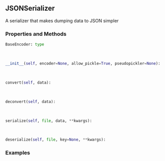 ## <a id="McUtils.Scaffolding.Serializers.JSONSerializer">JSONSerializer</a>
A serializer that makes dumping data to JSON simpler

### Properties and Methods
```python
BaseEncoder: type
```
<a id="McUtils.Scaffolding.Serializers.JSONSerializer.__init__" class="docs-object-method">&nbsp;</a>
```python
__init__(self, encoder=None, allow_pickle=True, pseudopickler=None): 
```

<a id="McUtils.Scaffolding.Serializers.JSONSerializer.convert" class="docs-object-method">&nbsp;</a>
```python
convert(self, data): 
```

<a id="McUtils.Scaffolding.Serializers.JSONSerializer.deconvert" class="docs-object-method">&nbsp;</a>
```python
deconvert(self, data): 
```

<a id="McUtils.Scaffolding.Serializers.JSONSerializer.serialize" class="docs-object-method">&nbsp;</a>
```python
serialize(self, file, data, **kwargs): 
```

<a id="McUtils.Scaffolding.Serializers.JSONSerializer.deserialize" class="docs-object-method">&nbsp;</a>
```python
deserialize(self, file, key=None, **kwargs): 
```

### Examples


